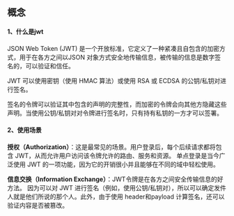 ## 概念



#### 1、什么是jwt

JSON Web Token (JWT) 是一个开放标准，它定义了一种紧凑且自包含的加密方式，用于在各方之间以JSON 对象方式安全地传输信息，被传输的信息是数字签名的，可以验证和信任。

JWT 可以使用密钥（使用 HMAC 算法）或使用 RSA 或 ECDSA 的公钥/私钥对进行签名。

签名的令牌可以验证其中包含的声明的完整性，而加密的令牌会向其他方隐藏这些声明。当使用公钥/私钥对对令牌进行签名时，只有持有私钥的一方才可以签署。



#### 2、使用场景

**授权（Authorization）**：这是最常见的场景。用户登录后，每个后续请求都将包含 JWT，从而允许用户访问该令牌允许的路由、服务和资源。 单点登录是当今广泛使用 JWT 的一项功能，因为它的开销很小并且能够在不同的域中轻松使用。

**信息交换（Information Exchange）**：JWT令牌是在各方之间安全传输信息的好方法。 因为可以对 JWT 进行签名（例如，使用公钥/私钥对），所以可以确定发件人就是他们所说的那个人。此外，由于使用 header和payload 计算签名，还可以验证内容是否被篡改。



